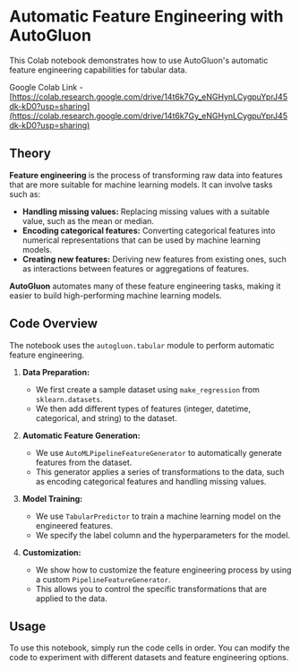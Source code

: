 # Automatic Feature Engineering with AutoGluon

This Colab notebook demonstrates how to use AutoGluon's automatic feature engineering capabilities for tabular data.

Google Colab Link - [https://colab.research.google.com/drive/14t6k7Gy_eNGHynLCygpuYprJ45dk-kD0?usp=sharing](https://colab.research.google.com/drive/14t6k7Gy_eNGHynLCygpuYprJ45dk-kD0?usp=sharing)

## Theory

**Feature engineering** is the process of transforming raw data into features that are more suitable for machine learning models. It can involve tasks such as:

* **Handling missing values:** Replacing missing values with a suitable value, such as the mean or median.
* **Encoding categorical features:** Converting categorical features into numerical representations that can be used by machine learning models.
* **Creating new features:** Deriving new features from existing ones, such as interactions between features or aggregations of features.

**AutoGluon** automates many of these feature engineering tasks, making it easier to build high-performing machine learning models.

## Code Overview

The notebook uses the `autogluon.tabular` module to perform automatic feature engineering.

1. **Data Preparation:**
   - We first create a sample dataset using `make_regression` from `sklearn.datasets`.
   - We then add different types of features (integer, datetime, categorical, and string) to the dataset.

2. **Automatic Feature Generation:**
   - We use `AutoMLPipelineFeatureGenerator` to automatically generate features from the dataset.
   - This generator applies a series of transformations to the data, such as encoding categorical features and handling missing values.

3. **Model Training:**
   - We use `TabularPredictor` to train a machine learning model on the engineered features.
   - We specify the label column and the hyperparameters for the model.

4. **Customization:**
   - We show how to customize the feature engineering process by using a custom `PipelineFeatureGenerator`.
   - This allows you to control the specific transformations that are applied to the data.

## Usage

To use this notebook, simply run the code cells in order. You can modify the code to experiment with different datasets and feature engineering options.